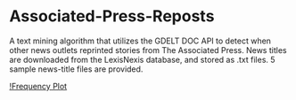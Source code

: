 # Associated-Press-Reposts
A text mining algorithm that utilizes the GDELT DOC API to detect when other news outlets reprinted stories from The Associated Press. News titles are downloaded from the LexisNexis database, and stored as .txt files. 5 sample news-title files are provided. 

[!Frequency Plot](frequency_plot.pdf)
